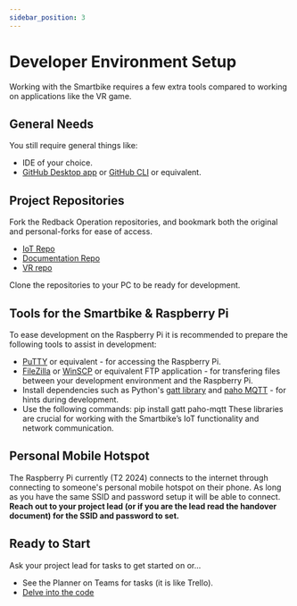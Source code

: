 ```yaml
---
sidebar_position: 3
---
```


# Developer Environment Setup

Working with the Smartbike requires a few extra tools compared to working on applications like the VR game.

## General Needs

You still require general things like:

- IDE of your choice.
- [GitHub Desktop app](https://desktop.github.com/download/) or [GitHub CLI](https://cli.github.com) or equivalent.

## Project Repositories

Fork the Redback Operation repositories, and bookmark both the original and personal-forks for ease of access.

- [IoT Repo](https://github.com/Redback-Operations/redback-smartbike-iot)
- [Documentation Repo](https://github.com/Redback-Operations/redback-documentation)
- [VR repo](https://github.com/Redback-Operations/redback-smartbike-iot)

Clone the repositories to your PC to be ready for development.

## Tools for the Smartbike & Raspberry Pi

To ease development on the Raspberry Pi it is recommended to prepare the following tools to assist in development:

- [PuTTY](https://www.chiark.greenend.org.uk/~sgtatham/putty/latest.html) or equivalent - for accessing the Raspberry Pi.
- [FileZilla](https://filezilla-project.org/download.php?type=client) or [WinSCP](https://winscp.net/eng/download.php) or equivalent FTP application - for transfering files between your development environment and the Raspberry Pi.
- Install dependencies such as Python's [gatt library](https://pypi.org/project/gatt/) and [paho MQTT](https://pypi.org/project/paho-mqtt/) - for hints during development.
- Use the following commands:
pip install gatt paho-mqtt
These libraries are crucial for working with the Smartbike’s IoT functionality and network communication.

## Personal Mobile Hotspot

The Raspberry Pi currently (T2 2024) connects to the internet through connecting to someone's personal mobile hotspot on their phone. As long as you have the same SSID and password setup it will be able to connect. **Reach out to your project lead (or if you are the lead read the handover document) for the SSID and password to set.**

## Ready to Start

Ask your project lead for tasks to get started on or...

- See the Planner on Teams for tasks (it is like Trello).
- [Delve into the code](https://github.com/Redback-Operations/redback-smartbike-iot)
